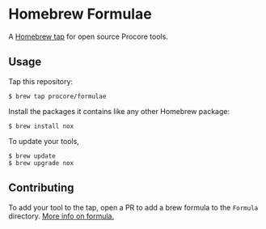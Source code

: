 # Homebrew Formulae

A [Homebrew tap] for open source Procore tools.

[Homebrew tap]: https://github.com/Homebrew/brew/blob/master/docs/Taps.md

## Usage

Tap this repository:

    $ brew tap procore/formulae

Install the packages it contains like any other Homebrew package:

    $ brew install nox

To update your tools,

    $ brew update
    $ brew upgrade nox

## Contributing

To add your tool to the tap, open a PR to add a brew formula to the `Formula`
directory. [More info on formula.](https://github.com/Homebrew/brew/blob/master/docs/Formula-Cookbook.md)
